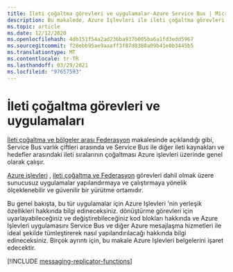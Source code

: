 ```yaml
---
title: İleti çoğaltma görevleri ve uygulamalar-Azure Service Bus | Microsoft Docs
description: Bu makalede, Azure Işlevleri ile ileti çoğaltma görevleri ve uygulamalar oluşturmaya genel bakış sunulmaktadır.
ms.topic: article
ms.date: 12/12/2020
ms.openlocfilehash: 4db151f54a2ad236ba937b005ba6a1fd3edd5967
ms.sourcegitcommit: f28ebb95ae9aaaff3f87d8388a09b41e0b3445b5
ms.translationtype: MT
ms.contentlocale: tr-TR
ms.lasthandoff: 03/29/2021
ms.locfileid: "97657593"
---
```

# <a name="message-replication-tasks-and-applications"></a>İleti çoğaltma görevleri ve uygulamaları

[İleti çoğaltma ve bölgeler arası Federasyon](service-bus-federation-overview.md) makalesinde açıklandığı gibi, Service Bus varlık çiftleri arasında ve Service Bus ile diğer ileti kaynakları ve hedefler arasındaki ileti sıralarının çoğaltması Azure işlevleri üzerinde genel olarak çalışır.

[Azure işlevleri](../azure-functions/functions-overview.md) , [ileti çoğaltma ve Federasyon](service-bus-federation-overview.md) görevleri dahil olmak üzere sunucusuz uygulamalar yapılandırmaya ve çalıştırmaya yönelik ölçeklenebilir ve güvenilir bir yürütme ortamıdır.

Bu genel bakışta, bu tür uygulamalar için Azure Işlevleri 'nin yerleşik özellikleri hakkında bilgi edineceksiniz. dönüştürme görevleri için uyarlayabileceğiniz ve değiştirebileceğiniz kod blokları hakkında ve Azure Işlevleri uygulamasını Service Bus ve diğer Azure mesajlaşma hizmetleri ile ideal şekilde tümleştirerek nasıl yapılandırılacağı hakkında bilgi edineceksiniz. Birçok ayrıntı için, bu makale Azure Işlevleri belgelerini işaret edecektir.

[!INCLUDE [messaging-replicator-functions](../../includes/messaging-replicator-functions.md)]

